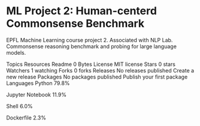 # ML Project 2: Human-centerd Commonsense Benchmark
EPFL Machine Learning course project 2. Associated with NLP Lab. Commonsense reasoning benchmark and probing for large language models.

Topics
Resources
 Readme
 0 Bytes
License
 MIT license
Stars
 0 stars
Watchers
 1 watching
Forks
 0 forks
Releases
No releases published
Create a new release
Packages
No packages published
Publish your first package
Languages
Python
79.8%
 
Jupyter Notebook
11.9%
 
Shell
6.0%
 
Dockerfile
2.3%
